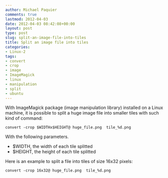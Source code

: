 ```yaml
---
author: Michael Paquier
comments: true
lastmod: 2012-04-03
date: 2012-04-03 08:42:08+00:00
layout: post
type: post
slug: split-an-image-file-into-tiles
title: Split an image file into tiles
categories:
- Linux-2
tags:
- convert
- crop
- image
- ImageMagick
- linux
- manipulation
- split
- ubuntu
---
```


With ImageMagick package (image manipulation library) installed on a Linux machine, it is possible to split a huge image file into smaller tiles with such kind of command:

    convert -crop $WIDTHx$HEIGHT@ huge_file.png  tile_%d.png

With the following parameters.

  * $WIDTH, the width of each tile splitted
  * $HEIGHT, the height of each tile splitted

Here is an example to split a file into tiles of size 16x32 pixels:

    convert -crop 16x32@ huge_file.png  tile_%d.png

